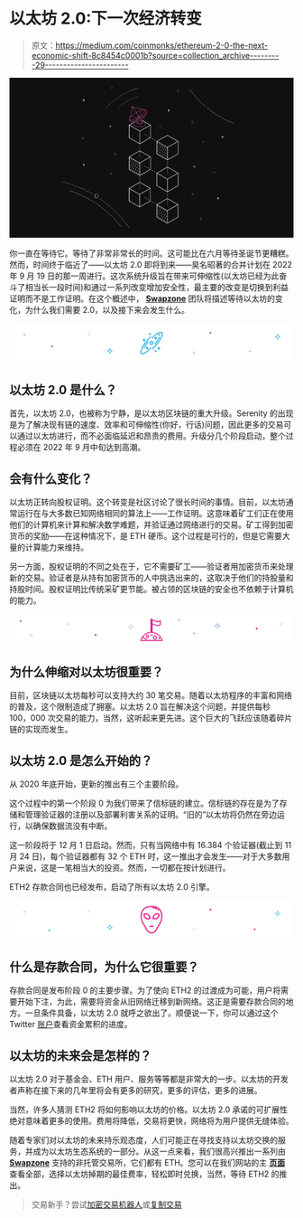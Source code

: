 # 以太坊 2.0:下一次经济转变

> 原文：<https://medium.com/coinmonks/ethereum-2-0-the-next-economic-shift-8c8454c0001b?source=collection_archive---------29----------------------->

![](img/28a9e8018a3eac2c10f4e784511ec2dd.png)

你一直在等待它。等待了非常非常长的时间。这可能比在六月等待圣诞节更糟糕。然而，时间终于临近了——以太坊 2.0 即将到来——臭名昭著的合并计划在 2022 年 9 月 19 日的那一周进行。这次系统升级旨在带来可伸缩性(以太坊已经为此奋斗了相当长一段时间)和通过一系列改变增加安全性，最主要的改变是切换到利益证明而不是工作证明。在这个概述中， [**Swapzone**](https://swapzone.io/) 团队将描述等待以太坊的变化，为什么我们需要 2.0，以及接下来会发生什么。

![](img/bfd2f765171bee4738356c86d74b04ec.png)

## 以太坊 2.0 是什么？

首先，以太坊 2.0，也被称为宁静，是以太坊区块链的重大升级。Serenity 的出现是为了解决现有链的速度、效率和可伸缩性(你好，行话)问题，因此更多的交易可以通过以太坊进行，而不必面临延迟和昂贵的费用。升级分几个阶段启动，整个过程必须在 2022 年 9 月中旬达到高潮。

## 会有什么变化？

以太坊正转向股权证明。这个转变是社区讨论了很长时间的事情。目前，以太坊通常运行在与大多数已知网络相同的算法上——工作证明。这意味着矿工们正在使用他们的计算机来计算和解决数学难题，并验证通过网络进行的交易。矿工得到加密货币的奖励——在这种情况下，是 ETH 硬币。这个过程是可行的，但是它需要大量的计算能力来维持。

另一方面，股权证明的不同之处在于，它不需要矿工——验证者用加密货币来处理新的交易。验证者是从持有加密货币的人中挑选出来的，这取决于他们的持股量和持股时间。股权证明比传统采矿更节能。被占领的区块链的安全也不依赖于计算机的能力。

![](img/4cff5cedf5141c29e94ddda5c0dce108.png)

## 为什么伸缩对以太坊很重要？

目前，区块链以太坊每秒可以支持大约 30 笔交易。随着以太坊程序的丰富和网络的普及，这个限制造成了拥塞。以太坊 2.0 旨在解决这个问题，并提供每秒 100，000 次交易的能力，当然，这听起来更先进。这个巨大的飞跃应该随着碎片链的实现而发生。

## 以太坊 2.0 是怎么开始的？

从 2020 年底开始，更新的推出有三个主要阶段。

这个过程中的第一个阶段 0 为我们带来了信标链的建立。信标链的存在是为了存储和管理验证器的注册以及部署利害关系的证明。“旧的”以太坊将仍然在旁边运行，以确保数据流没有中断。

这一阶段将于 12 月 1 日启动。然而，只有当网络中有 16.384 个验证器(截止到 11 月 24 日)，每个验证器都有 32 个 ETH 时，这一推出才会发生——对于大多数用户来说，这是一笔相当大的投资。然而，一切都在按计划进行。

ETH2 存款合同也已经发布，启动了所有以太坊 2.0 引擎。

![](img/d971c0357acbf5fd8ad2769c21385480.png)

## 什么是存款合同，为什么它很重要？

存款合同是发布阶段 0 的主要步骤。为了使向 ETH2 的过渡成为可能，用户将需要开始下注，为此，需要将资金从旧网络迁移到新网络。这正是需要存款合同的地方。一旦条件具备，以太坊 2.0 就呼之欲出了。顺便说一下，你可以通过这个 Twitter [账户](https://twitter.com/DepositEth?ref_src=twsrc%5Etfw%7Ctwcamp%5Etweetembed%7Ctwterm%5E1329771474878607361%7Ctwgr%5E&ref_url=https%3A%2F%2Fdecrypt.co%2Fresources%2Fwhat-is-ethereum-2-0)查看资金累积的进度。

## 以太坊的未来会是怎样的？

以太坊 2.0 对于基金会、ETH 用户、服务等等都是非常大的一步。以太坊的开发者声称在接下来的几年里将会有更多的研究，更多的评估，更多的进展。

当然，许多人猜测 ETH2 将如何影响以太坊的价格。以太坊 2.0 承诺的可扩展性绝对意味着更多的使用。费用将降低，交易将更快，网络将为用户提供无缝体验。

随着专家们对以太坊的未来持乐观态度，人们可能正在寻找支持以太坊交换的服务，并成为以太坊生态系统的一部分。从这一点来看，我们很高兴推出一系列由 [**Swapzone**](https://swapzone.io/) 支持的非托管交易所，它们都有 ETH。您可以在我们网站的主 [**页面**](https://swapzone.io/) 查看全部，选择以太坊掉期的最佳费率，轻松即时兑换，当然，等待 ETH2 的推出。

> 交易新手？尝试[加密交易机器人](/coinmonks/crypto-trading-bot-c2ffce8acb2a)或[复制交易](/coinmonks/top-10-crypto-copy-trading-platforms-for-beginners-d0c37c7d698c)